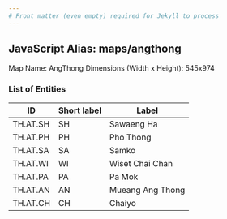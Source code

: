 ```yaml
---
# Front matter (even empty) required for Jekyll to process
---
```


## JavaScript Alias: maps/angthong

Map Name: AngThong
Dimensions (Width x Height): 545x974

### List of Entities

| ID       | Short label | Label            |
| -------- | ----------- | ---------------- |
| TH.AT.SH | SH          | Sawaeng Ha       |
| TH.AT.PH | PH          | Pho Thong        |
| TH.AT.SA | SA          | Samko            |
| TH.AT.WI | WI          | Wiset Chai Chan  |
| TH.AT.PA | PA          | Pa Mok           |
| TH.AT.AN | AN          | Mueang Ang Thong |
| TH.AT.CH | CH          | Chaiyo           |
